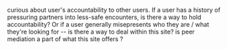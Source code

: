 curious about user's accountability to other users.
If a user has a history of pressuring partners into less-safe encounters, is there a way to hold accountability? Or if a user generally misepresents who they are / what they're looking for -- is there a way to deal within this site?
is peer mediation a part of what this site offers ?
